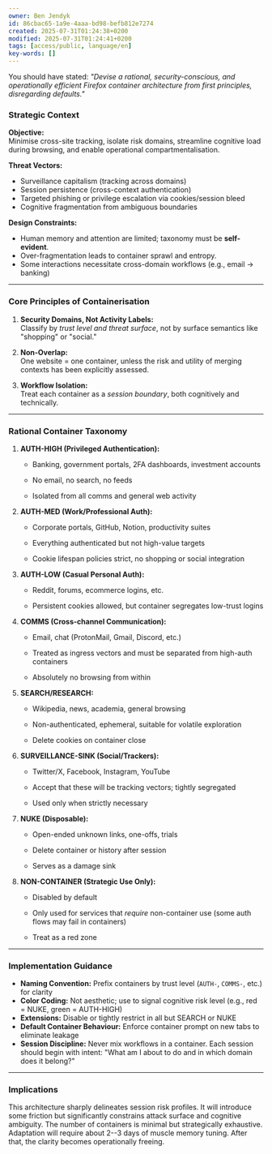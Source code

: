 ```yaml
---
owner: Ben Jendyk
id: 86cbac65-1a9e-4aaa-bd98-befb812e7274
created: 2025-07-31T01:24:38+0200
modified: 2025-07-31T01:24:41+0200
tags: [access/public, language/en]
key-words: []
---
```


You should have stated: _"Devise a rational, security-conscious, and operationally efficient Firefox container architecture from first principles, disregarding defaults."_

### Strategic Context

**Objective:**  
Minimise cross-site tracking, isolate risk domains, streamline cognitive load during browsing, and enable operational compartmentalisation.

**Threat Vectors:**

- Surveillance capitalism (tracking across domains)
- Session persistence (cross-context authentication)
- Targeted phishing or privilege escalation via cookies/session bleed
- Cognitive fragmentation from ambiguous boundaries

**Design Constraints:**

- Human memory and attention are limited; taxonomy must be **self-evident**.
- Over-fragmentation leads to container sprawl and entropy.
- Some interactions necessitate cross-domain workflows (e.g., email → banking)
* * *

### Core Principles of Containerisation

1. **Security Domains, Not Activity Labels:**  
Classify by _trust level and threat surface_, not by surface semantics like "shopping" or "social."

2. **Non-Overlap:**  
One website = one container, unless the risk and utility of merging contexts has been explicitly assessed.

3. **Workflow Isolation:**  
Treat each container as a _session boundary_, both cognitively and technically.

* * *

### Rational Container Taxonomy

1. **AUTH-HIGH (Privileged Authentication):**

    - Banking, government portals, 2FA dashboards, investment accounts

    - No email, no search, no feeds

    - Isolated from all comms and general web activity

2. **AUTH-MED (Work/Professional Auth):**

    - Corporate portals, GitHub, Notion, productivity suites

    - Everything authenticated but not high-value targets

    - Cookie lifespan policies strict, no shopping or social integration

3. **AUTH-LOW (Casual Personal Auth):**

    - Reddit, forums, ecommerce logins, etc.

    - Persistent cookies allowed, but container segregates low-trust logins

4. **COMMS (Cross-channel Communication):**

    - Email, chat (ProtonMail, Gmail, Discord, etc.)

    - Treated as ingress vectors and must be separated from high-auth containers

    - Absolutely no browsing from within

5. **SEARCH/RESEARCH:**

    - Wikipedia, news, academia, general browsing

    - Non-authenticated, ephemeral, suitable for volatile exploration

    - Delete cookies on container close

6. **SURVEILLANCE-SINK (Social/Trackers):**

    - Twitter/X, Facebook, Instagram, YouTube

    - Accept that these will be tracking vectors; tightly segregated

    - Used only when strictly necessary

7. **NUKE (Disposable):**

    - Open-ended unknown links, one-offs, trials

    - Delete container or history after session

    - Serves as a damage sink

8. **NON-CONTAINER (Strategic Use Only):**

    - Disabled by default

    - Only used for services that _require_ non-container use (some auth flows may fail in containers)

    - Treat as a red zone
* * *

### Implementation Guidance

- **Naming Convention:** Prefix containers by trust level (`AUTH-`, `COMMS-`, etc.) for clarity
- **Color Coding:** Not aesthetic; use to signal cognitive risk level (e.g., red = NUKE, green = AUTH-HIGH)
- **Extensions:** Disable or tightly restrict in all but SEARCH or NUKE
- **Default Container Behaviour:** Enforce container prompt on new tabs to eliminate leakage
- **Session Discipline:** Never mix workflows in a container. Each session should begin with intent: "What am I about to do and in which domain does it belong?"
* * *

### Implications

This architecture sharply delineates session risk profiles. It will introduce some friction but significantly constrains attack surface and cognitive ambiguity. The number of containers is minimal but strategically exhaustive. Adaptation will require about 2--3 days of muscle memory tuning. After that, the clarity becomes operationally freeing.